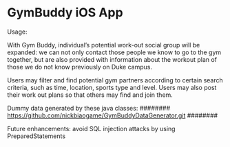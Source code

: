 GymBuddy iOS App
========
Usage:

With Gym Buddy, individual’s potential work-out social group will be expanded: we can not only contact those people we know to go to the gym together, but are also provided with information about the workout plan of those we do not know previously on Duke campus.

Users may filter and find potential gym partners according to certain search criteria, such as time, location, sports type and level. Users may also post their work out plans so that others may find and join them. 

Dummy data generated by these java classes:
########
https://github.com/nickbiaogame/GymBuddyDataGenerator.git
########

Future enhancements: avoid SQL injection attacks by using PreparedStatements